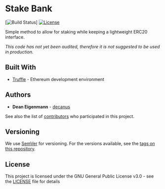 # Stake Bank

[![Build Status](https://travis-ci.org/HarbourProtocol/stakebank.svg?branch=development)] [![License](https://img.shields.io/badge/License-GPL--3.0-blue.svg)](LICENSE)

Simple method to allow for staking while keeping a lightweight ERC20 interface.

*This code has not yet been audited, therefore it is not suggested to be used in production.*

## Built With
* [Truffle](https://github.com/trufflesuite/truffle) - Ethereum development environment 

## Authors

* **Dean Eigenmann** - [decanus](https://github.com/decanus)

See also the list of [contributors](https://github.com/harbourproject/stakebank/contributors) who participated in this project.

## Versioning

We use [SemVer](http://semver.org/) for versioning. For the versions available, see the [tags on this repository](https://github.com/harbourproject/stakebank/tags).

## License

This project is licensed under the GNU General Public License v3.0 - see the [LICENSE](LICENSE) file for details
